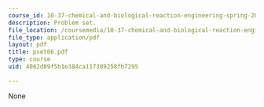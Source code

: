 ```yaml
---
course_id: 10-37-chemical-and-biological-reaction-engineering-spring-2007
description: Problem set.
file_location: /coursemedia/10-37-chemical-and-biological-reaction-engineering-spring-2007/4062d09f5b1e384ca117389258fb7295_pset06.pdf
file_type: application/pdf
layout: pdf
title: pset06.pdf
type: course
uid: 4062d09f5b1e384ca117389258fb7295

---
```

None